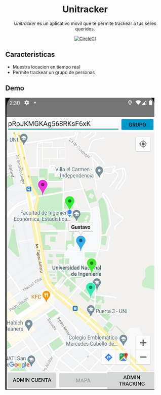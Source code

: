 <div align="center">

# Unitracker

*Unitracker* es un aplicativo movil que te permite trackear a tus seres queridos.

[![CircleCI](https://circleci.com/gh/TrackerUNI/unitracker/tree/master.svg?style=svg)](https://circleci.com/gh/TrackerUNI/unitracker/tree/master)

</div>

## Caracteristicas
* Muestra locacion en tiempo real
* Permite trackear un grupo de personas

## Demo

![demo](docs/demo.jpeg)
